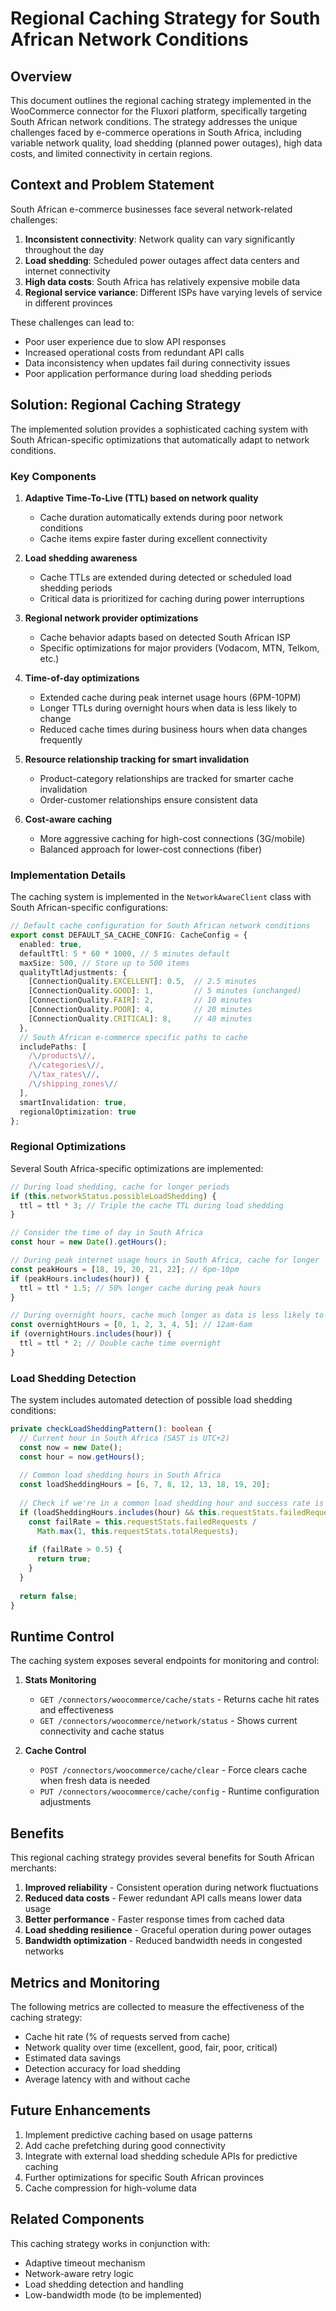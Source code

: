 # Regional Caching Strategy for South African Network Conditions

## Overview

This document outlines the regional caching strategy implemented in the WooCommerce connector for the Fluxori platform, specifically targeting South African network conditions. The strategy addresses the unique challenges faced by e-commerce operations in South Africa, including variable network quality, load shedding (planned power outages), high data costs, and limited connectivity in certain regions.

## Context and Problem Statement

South African e-commerce businesses face several network-related challenges:

1. **Inconsistent connectivity**: Network quality can vary significantly throughout the day
2. **Load shedding**: Scheduled power outages affect data centers and internet connectivity
3. **High data costs**: South Africa has relatively expensive mobile data
4. **Regional service variance**: Different ISPs have varying levels of service in different provinces

These challenges can lead to:
- Poor user experience due to slow API responses
- Increased operational costs from redundant API calls
- Data inconsistency when updates fail during connectivity issues
- Poor application performance during load shedding periods

## Solution: Regional Caching Strategy

The implemented solution provides a sophisticated caching system with South African-specific optimizations that automatically adapt to network conditions.

### Key Components

1. **Adaptive Time-To-Live (TTL) based on network quality**
   - Cache duration automatically extends during poor network conditions
   - Cache items expire faster during excellent connectivity

2. **Load shedding awareness**
   - Cache TTLs are extended during detected or scheduled load shedding periods
   - Critical data is prioritized for caching during power interruptions

3. **Regional network provider optimizations**
   - Cache behavior adapts based on detected South African ISP
   - Specific optimizations for major providers (Vodacom, MTN, Telkom, etc.)

4. **Time-of-day optimizations**
   - Extended cache during peak internet usage hours (6PM-10PM)
   - Longer TTLs during overnight hours when data is less likely to change
   - Reduced cache times during business hours when data changes frequently

5. **Resource relationship tracking for smart invalidation**
   - Product-category relationships are tracked for smarter cache invalidation
   - Order-customer relationships ensure consistent data

6. **Cost-aware caching**
   - More aggressive caching for high-cost connections (3G/mobile)
   - Balanced approach for lower-cost connections (fiber)

### Implementation Details

The caching system is implemented in the `NetworkAwareClient` class with South African-specific configurations:

```typescript
// Default cache configuration for South African network conditions
export const DEFAULT_SA_CACHE_CONFIG: CacheConfig = {
  enabled: true,
  defaultTtl: 5 * 60 * 1000, // 5 minutes default
  maxSize: 500, // Store up to 500 items
  qualityTtlAdjustments: {
    [ConnectionQuality.EXCELLENT]: 0.5,  // 2.5 minutes
    [ConnectionQuality.GOOD]: 1,         // 5 minutes (unchanged) 
    [ConnectionQuality.FAIR]: 2,         // 10 minutes
    [ConnectionQuality.POOR]: 4,         // 20 minutes
    [ConnectionQuality.CRITICAL]: 8,     // 40 minutes
  },
  // South African e-commerce specific paths to cache
  includePaths: [
    /\/products\//,
    /\/categories\//,
    /\/tax_rates\//,
    /\/shipping_zones\//
  ],
  smartInvalidation: true,
  regionalOptimization: true
};
```

### Regional Optimizations

Several South Africa-specific optimizations are implemented:

```typescript
// During load shedding, cache for longer periods
if (this.networkStatus.possibleLoadShedding) {
  ttl = ttl * 3; // Triple the cache TTL during load shedding
}

// Consider the time of day in South Africa
const hour = new Date().getHours();

// During peak internet usage hours in South Africa, cache for longer
const peakHours = [18, 19, 20, 21, 22]; // 6pm-10pm
if (peakHours.includes(hour)) {
  ttl = ttl * 1.5; // 50% longer cache during peak hours
}

// During overnight hours, cache much longer as data is less likely to change
const overnightHours = [0, 1, 2, 3, 4, 5]; // 12am-6am
if (overnightHours.includes(hour)) {
  ttl = ttl * 2; // Double cache time overnight
}
```

### Load Shedding Detection

The system includes automated detection of possible load shedding conditions:

```typescript
private checkLoadSheddingPattern(): boolean {
  // Current hour in South Africa (SAST is UTC+2)
  const now = new Date();
  const hour = now.getHours();
  
  // Common load shedding hours in South Africa
  const loadSheddingHours = [6, 7, 8, 12, 13, 18, 19, 20];
  
  // Check if we're in a common load shedding hour and success rate is low
  if (loadSheddingHours.includes(hour) && this.requestStats.failedRequests > 3) {
    const failRate = this.requestStats.failedRequests / 
      Math.max(1, this.requestStats.totalRequests);
    
    if (failRate > 0.5) {
      return true;
    }
  }
  
  return false;
}
```

## Runtime Control

The caching system exposes several endpoints for monitoring and control:

1. **Stats Monitoring**
   - `GET /connectors/woocommerce/cache/stats` - Returns cache hit rates and effectiveness
   - `GET /connectors/woocommerce/network/status` - Shows current connectivity and cache status

2. **Cache Control**
   - `POST /connectors/woocommerce/cache/clear` - Force clears cache when fresh data is needed
   - `PUT /connectors/woocommerce/cache/config` - Runtime configuration adjustments

## Benefits

This regional caching strategy provides several benefits for South African merchants:

1. **Improved reliability** - Consistent operation during network fluctuations
2. **Reduced data costs** - Fewer redundant API calls means lower data usage
3. **Better performance** - Faster response times from cached data
4. **Load shedding resilience** - Graceful operation during power outages
5. **Bandwidth optimization** - Reduced bandwidth needs in congested networks

## Metrics and Monitoring

The following metrics are collected to measure the effectiveness of the caching strategy:

- Cache hit rate (% of requests served from cache)
- Network quality over time (excellent, good, fair, poor, critical)
- Estimated data savings
- Detection accuracy for load shedding
- Average latency with and without cache

## Future Enhancements

1. Implement predictive caching based on usage patterns
2. Add cache prefetching during good connectivity
3. Integrate with external load shedding schedule APIs for predictive caching
4. Further optimizations for specific South African provinces
5. Cache compression for high-volume data

## Related Components

This caching strategy works in conjunction with:
- Adaptive timeout mechanism
- Network-aware retry logic
- Load shedding detection and handling
- Low-bandwidth mode (to be implemented)